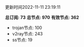 更新时间2022-11-11 23:19:11

**总订阅: 73**
**总节点: 970**
**有效节点: 362**
- trojan节点: 100
- v2ray节点: 243
- ss节点: 19
